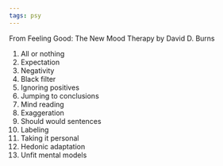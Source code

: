 ```yaml
---
tags: psy
---
```



From Feeling Good: The New Mood Therapy by David D. Burns

1. All or nothing 
2. Expectation 
3. Negativity 
4. Black filter 
5. Ignoring positives
6. Jumping to conclusions 
7. Mind reading 
8. Exaggeration 
9. Should would sentences
10. Labeling
11. Taking it personal 
12. Hedonic adaptation 
13. Unfit mental models
